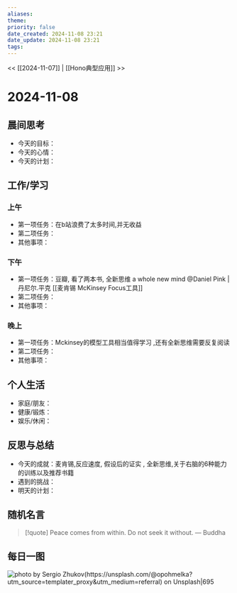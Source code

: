 ```yaml
---
aliases: 
theme: 
priority: false
date_created: 2024-11-08 23:21
date_update: 2024-11-08 23:21
tags:
---
```



<< [[2024-11-07]] | [[Hono典型应用]] >>

# 2024-11-08


## 晨间思考
- 今天的目标：
- 今天的心情：
- 今天的计划：

## 工作/学习
### 上午
- 第一项任务：在b站浪费了太多时间,并无收益
- 第二项任务：
- 其他事项：

### 下午
- 第一项任务：豆瓣, 看了两本书, 全新思维 a whole new mind @Daniel Pink | 丹尼尔.平克 
  [[麦肯锡 McKinsey Focus工具]]
- 第二项任务：
- 其他事项：

### 晚上
- 第一项任务：Mckinsey的模型工具相当值得学习 ,还有全新思维需要反复阅读
- 第二项任务：
- 其他事项：

## 个人生活
- 家庭/朋友：
- 健康/锻炼：
- 娱乐/休闲：

## 反思与总结
- 今天的成就：麦肯锡,反应速度, 假设后的证实 , 全新思维,关于右脑的6种能力的训练以及推荐书籍 
- 遇到的挑战：
- 明天的计划：

## 随机名言
> [!quote] Peace comes from within. Do not seek it without.
> — Buddha

## 每日一图
![photo by Sergio Zhukov(https://unsplash.com/@opohmelka?utm_source=templater_proxy&utm_medium=referral) on Unsplash|695](https://images.unsplash.com/photo-1729429947943-e5e89a93878e?crop=entropy&cs=srgb&fm=jpg&ixid=M3w2NDU1OTF8MHwxfHJhbmRvbXx8fHx8fHx8fDE3MzEwNzk1NDJ8&ixlib=rb-4.0.3&q=85&w=800&h=600)







